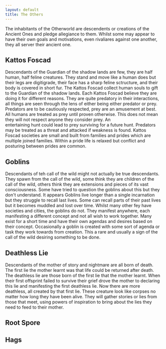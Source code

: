```yaml
---
layout: default
title: The Others
---
```


The inhabitants of the Otherworld are descendents or creations of the Ancient Ones and pledge allegiance to them. Whilst some may appear to have their own goals and motivations, even rivaliares against one another, they all server their ancient one.

## Kattos Foscad
  Descendants of the Guardian of the shadow lands are few, they are half human, half feline creatures. They stand and move like a human does but their legs are digitigrade, their face has
  a sharp feline sctructure, and their body is covered in short fur. The Kattos Foscad collect human souls to gift to the Guardian of the shadow lands. Each Kattos Foscad believe they are
  doing it for different reasons. They are quite predatory in their interactions, all things are seen through the lens of either being either predator or prey. Predators are to be
  cautiously respected, prey are an amusement at best. All humans are treated as prey until proven otherwise. This does not mean they will not respect anyone they consider prey. An 		
  entertaining hunt could lead to prey surviving for a future hunt. Predators may be treated as a threat and attacked if weakness is found. Kattos Foscad societies are small and built
  from families and prides which are multiple joined families. Within a pride life is relaxed but conflict and posturing between prides are common.

## Goblins
  Descendants of teh call of the wild might not actually be true descendants. They spawn from the call of the wild, some think they are children of the call of the wild, others think they
  are extensions and pieces of its vast consciousness. Some have tried to question the goblins about this but they don't understand. It appears Goblins live longer than a single
  incarnation but they struggle to recall last lives. Some can recall parts of their past lives but it becomes muddled and lost over time. Whilst many other fey have societies and cities,
  the goblins do not. They manifest anywhere, each manifesting a different concept and not all wish to work together. Many exist for a short time and have their own agendas and desires
  based on their concept. Occasionally a goblin is created with some sort of agenda or task they work towards from creation. This a rare and usually a sign of the call of the wild
  desiring something to be done.

## Deathless Lie
  Descendants of the mother of story and nightmare are all born of death. The first lie the mother learnt was that life could be returned after death. The deathless lie are those born of
  the first lie that the mother learnt. When their first offsprint failed to survive their grief drove the mother to declaring this lie and manifesting the first deathless lie. Now there
  are more deathless, all created by that first lie. These creature look like corpses no matter how long they have been alive. They will gather stories or lies from those that meet, using
  powers of inspiration to bring about the lies they need to feed to their mother.

## Root Spore

## Hags

